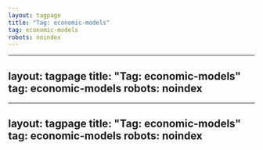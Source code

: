 ```yaml
---
layout: tagpage
title: "Tag: economic-models"
tag: economic-models
robots: noindex
---
```

---
layout: tagpage
title: "Tag: economic-models"
tag: economic-models
robots: noindex
---
---
layout: tagpage
title: "Tag: economic-models"
tag: economic-models
robots: noindex
---
